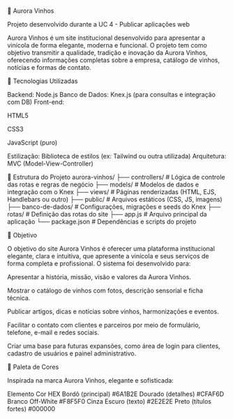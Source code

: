 🍷 Aurora Vinhos

Projeto desenvolvido durante a UC 4 - Publicar aplicações web

Aurora Vinhos é um site institucional desenvolvido para apresentar a vinícola de forma elegante, moderna e funcional. O projeto tem como objetivo transmitir a qualidade, tradição e inovação da Aurora Vinhos, oferecendo informações completas sobre a empresa, catálogo de vinhos, notícias e formas de contato.

🚀 Tecnologias Utilizadas

Backend: Node.js
Banco de Dados: Knex.js (para consultas e integração com DB)
Front-end:

HTML5

CSS3

JavaScript (puro)

Estilização: Biblioteca de estilos (ex: Tailwind ou outra utilizada)
Arquitetura: MVC (Model-View-Controller)

📂 Estrutura do Projeto
aurora-vinhos/
├── controllers/        # Lógica de controle das rotas e regras de negócio
├── models/             # Modelos de dados e integração com o Knex
├── views/              # Páginas renderizadas (HTML, EJS, Handlebars ou outro)
├── public/             # Arquivos estáticos (CSS, JS, imagens)
├── banco-de-dados/     # Configurações, migrações e seeds do Knex
├── rotas/              # Definição das rotas do site
├── app.js              # Arquivo principal da aplicação
└── package.json        # Dependências e scripts do projeto

🎯 Objetivo

O objetivo do site Aurora Vinhos é oferecer uma plataforma institucional elegante, clara e intuitiva, que apresente a vinícola e seus serviços de forma completa e profissional.
O sistema foi desenvolvido para:

Apresentar a história, missão, visão e valores da Aurora Vinhos.

Mostrar o catálogo de vinhos com fotos, descrição sensorial e ficha técnica.

Publicar artigos, dicas e notícias sobre vinhos, harmonizações e eventos.

Facilitar o contato com clientes e parceiros por meio de formulário, telefone, e-mail e redes sociais.

Criar uma base para futuras expansões, como área de login para clientes, cadastro de usuários e painel administrativo.

🎨 Paleta de Cores

Inspirada na marca Aurora Vinhos, elegante e sofisticada:

Elemento	Cor HEX
Bordô (principal)	#6A1B2E
Dourado (detalhes)	#CFAF6D
Branco Off-White	#F8F5F0
Cinza Escuro (texto)	#2E2E2E
Preto (títulos fortes)	#000000